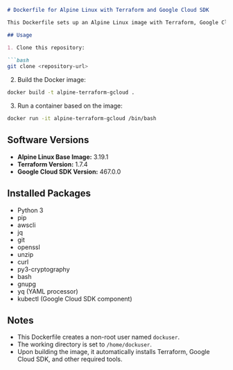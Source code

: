 ```markdown
# Dockerfile for Alpine Linux with Terraform and Google Cloud SDK

This Dockerfile sets up an Alpine Linux image with Terraform, Google Cloud SDK, Python 3, AWS CLI, jq, git, and other necessary tools.

## Usage

1. Clone this repository:

```bash
git clone <repository-url>
```

2. Build the Docker image:

```bash
docker build -t alpine-terraform-gcloud .
```

3. Run a container based on the image:

```bash
docker run -it alpine-terraform-gcloud /bin/bash
```

## Software Versions

- **Alpine Linux Base Image:** 3.19.1
- **Terraform Version:** 1.7.4
- **Google Cloud SDK Version:** 467.0.0

## Installed Packages

- Python 3
- pip
- awscli
- jq
- git
- openssl
- unzip
- curl
- py3-cryptography
- bash
- gnupg
- yq (YAML processor)
- kubectl (Google Cloud SDK component)

## Notes

- This Dockerfile creates a non-root user named `dockuser`.
- The working directory is set to `/home/dockuser`.
- Upon building the image, it automatically installs Terraform, Google Cloud SDK, and other required tools.
